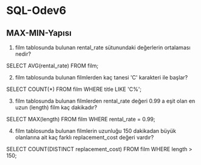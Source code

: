 # SQL-Odev6
## MAX-MIN-Yapısı

1) film tablosunda bulunan rental_rate sütunundaki değerlerin ortalaması nedir?

SELECT AVG(rental_rate) FROM film;

2) film tablosunda bulunan filmlerden kaç tanesi 'C' karakteri ile başlar?

SELECT COUNT(*) FROM film 
WHERE title LIKE 'C%';

3) film tablosunda bulunan filmlerden rental_rate değeri 0.99 a eşit olan en uzun (length) film kaç dakikadır?

SELECT MAX(length) FROM film
WHERE rental_rate = 0.99;

4) film tablosunda bulunan filmlerin uzunluğu 150 dakikadan büyük olanlarına ait kaç farklı replacement_cost değeri vardır?

SELECT COUNT(DISTINCT replacement_cost) FROM film 
WHERE length > 150;

